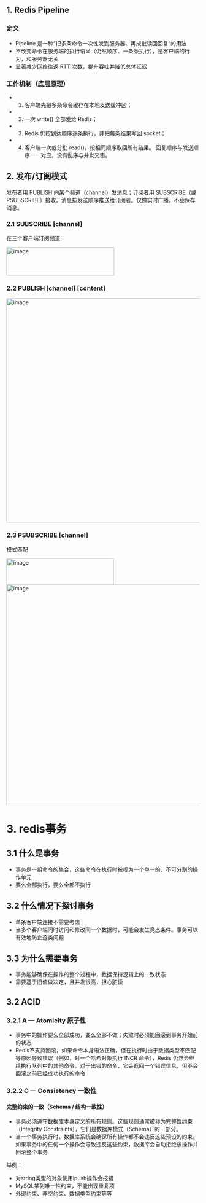## 1. Redis Pipeline
### 定义
- Pipeline 是一种“把多条命令一次性发到服务器、再成批读回回复”的用法
- 不改变命令在服务端的执行语义（仍然顺序、一条条执行），是客户端的行为，和服务器无关
- 显著减少网络往返 RTT 次数，提升吞吐并降低总体延迟
### 工作机制（底层原理）
- 1. 客户端先把多条命令缓存在本地发送缓冲区；
- 2. 一次 write() 全部发给 Redis；
- 3. Redis 仍按到达顺序逐条执行，并把每条结果写回 socket；
- 4. 客户端一次或分批 read()，按相同顺序取回所有结果。 回复顺序与发送顺序一一对应，没有乱序与并发交错。
 
## 2. 发布/订阅模式
发布者用 PUBLISH 向某个频道（channel）发消息；订阅者用 SUBSCRIBE（或 PSUBSCRIBE）接收。消息按发送顺序推送给订阅者。仅做实时广播，不会保存消息。
### 2.1 SUBSCRIBE [channel]
在三个客户端订阅频道：

<img width="281" height="74" alt="image" src="https://github.com/user-attachments/assets/814952ad-ba6e-4f5e-a7ca-d20ed246a31d" />

### 2.2 PUBLISH [channel] [content]

<img width="1018" height="584" alt="image" src="https://github.com/user-attachments/assets/dce92e97-3ce1-4c54-9956-0d7b70463f95" />

### 2.3 PSUBSCRIBE [channel]
模式匹配

<img width="280" height="67" alt="image" src="https://github.com/user-attachments/assets/d87bab49-5161-49e8-aa1e-6131a3e58930" />

<img width="1027" height="576" alt="image" src="https://github.com/user-attachments/assets/b5d55b60-a844-4ae5-8df0-9dfae1de6f5b" />

# 3. redis事务
## 3.1 什么是事务
- 事务是一组命令的集合，这些命令在执行时被视为一个单一的、不可分割的操作单元
- 要么全部执行，要么全部不执行
## 3.2 什么情况下探讨事务
- 单条客户端连接不需要考虑
- 当多个客户端同时访问和修改同一个数据时，可能会发生竞态条件。事务可以有效地防止这类问题
## 3.3 为什么需要事务
- 事务能够确保在操作的整个过程中，数据保持逻辑上的一致状态
- 需要基于旧值做决定，且并发很高，担心脏读

## 3.2 ACID
### 3.2.1 A — Atomicity 原子性
- 事务中的操作要么全部成功，要么全部不做；失败时必须能回滚到事务开始前的状态
- Redis不支持回滚，如果命令本身语法正确，但在执行时由于数据类型不匹配等原因导致错误（例如，对一个哈希对象执行 INCR 命令），Redis 仍然会继续执行队列中的其他命令。对于出错的命令，它会返回一个错误信息，但不会回滚之前已经成功执行的命令
### 3.2.2 C — Consistency 一致性
#### 完整约束的一致（Schema / 结构一致性）
- 事务必须遵守数据库本身定义的所有规则。这些规则通常被称为完整性约束（Integrity Constraints），它们是数据库模式（Schema）的一部分。
- 当一个事务执行时，数据库系统会确保所有操作都不会违反这些预设的约束。如果事务中的任何一个操作会导致违反这些约束，数据库会自动拒绝该操作并回滚整个事务<br>

举例：
- 对string类型的对象使用lpush操作会报错
- MySQL某列唯一性约束，不能出现重复项
- 外键约束、非空约束、数据类型约束等等

